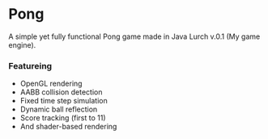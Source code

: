# Pong
A simple yet fully functional Pong game made in Java Lurch v.0.1 (My game engine).

### Featureing
- OpenGL rendering
- AABB collision detection
- Fixed time step simulation
- Dynamic ball reflection
- Score tracking (first to 11)
- And shader-based rendering
